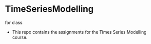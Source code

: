 # TimeSeriesModelling
for class
- This repo contains the assignments for the Times Series Modelling course.
